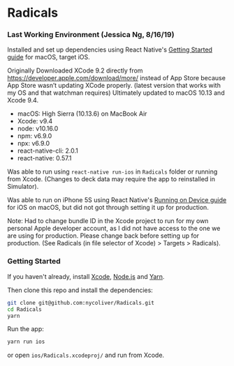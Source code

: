 # Radicals

### Last Working Environment (Jessica Ng, 8/16/19)

Installed and set up dependencies using React Native's [Getting Started guide](https://facebook.github.io/react-native/docs/getting-started.html) for macOS, target iOS.

Originally Downloaded XCode 9.2 directly from https://developer.apple.com/download/more/ instead of App Store because App Store wasn’t updating XCode properly. (latest version that works with my OS and that watchman requires) Ultimately updated to macOS 10.13 and Xcode 9.4.

- macOS: High Sierra (10.13.6) on MacBook Air
- Xcode: v9.4
- node: v10.16.0
- npm: v6.9.0
- npx: v6.9.0
- react-native-cli: 2.0.1
- react-native: 0.57.1

Was able to run using `react-native run-ios` in `Radicals` folder or running from Xcode. (Changes to deck data may require the app to reinstalled in Simulator).

Was able to run on iPhone 5S using React Native's [Running on Device guide](https://facebook.github.io/react-native/docs/running-on-device#running-your-app-on-ios-devices) for iOS on macOS, but did not got through setting it up for production.

Note: Had to change bundle ID in the Xcode project to run for my own personal Apple developer account, as I did not have access to the one we are using for production. Please change back before setting up for production. (See Radicals (in file selector of Xcode) > Targets > Radicals).  

### Getting Started

If you haven't already, install [Xcode](https://developer.apple.com/xcode/), [Node.js](https://nodejs.org/en/) and [Yarn](https://yarnpkg.com/en/).

Then clone this repo and install the dependencies:

```bash
git clone git@github.com:nycoliver/Radicals.git
cd Radicals
yarn
```

Run the app:

```bash
yarn run ios
```

or open `ios/Radicals.xcodeproj/` and run from Xcode.
